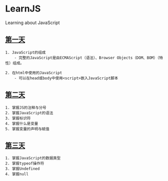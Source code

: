 # LearnJS

Learning about JavaScript

## [第一天](./firstDay/README.md)

    1. JavaScript的组成
        - 完整的JavaScript是由ECMAScript（语法）、Browser Objects（DOM、BOM）（特性）组成。

    2. 在html中使用的JavaScript
        - 可以在head或body中使用<script>嵌入JavaScript脚本

## [第二天](./secondDay/README.md)

    1. 掌握JS的注释与分号
    2. 掌握JavaScript的语法
    3. 掌握标识符
    4. 掌握什么是变量
    5. 掌握变量的声明与赋值

## [第三天](./thirdDay/README.md)

    1. 掌握JavaScript的数据类型
    2. 掌握typeof操作符
    3. 掌握Undefined
    4. 掌握null
